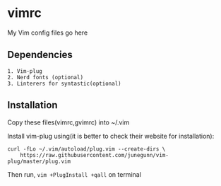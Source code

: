# vimrc
My Vim config files go here

## Dependencies
	1. Vim-plug
	2. Nerd fonts (optional)
	3. Linterers for syntastic(optional)

## Installation

Copy these files(vimrc,gvimrc) into ~/.vim

Install vim-plug using(it is better to check their website for installation):
```
curl -fLo ~/.vim/autoload/plug.vim --create-dirs \
    https://raw.githubusercontent.com/junegunn/vim-plug/master/plug.vim
```

Then run, `vim +PlugInstall +qall` on terminal
